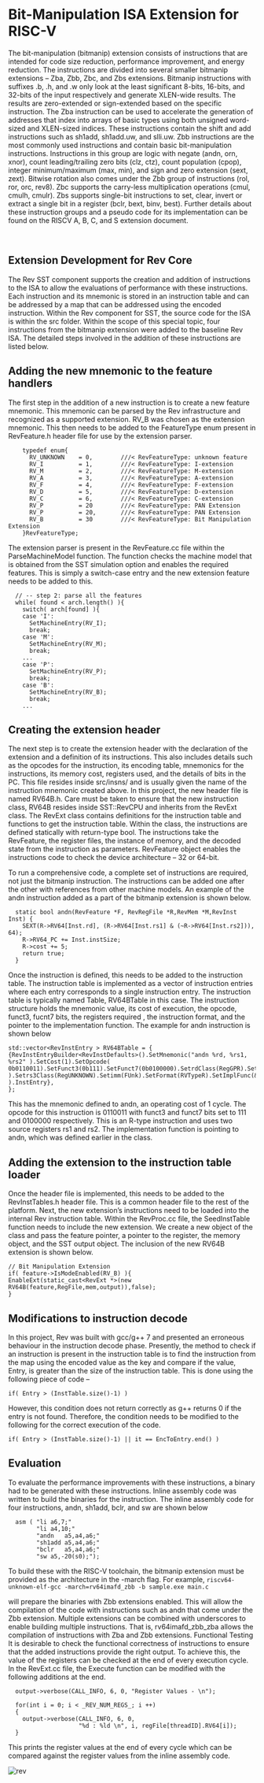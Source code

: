 # Bit-Manipulation ISA Extension for RISC-V

The bit-manipulation (bitmanip) extension consists of instructions that are intended for code size reduction, performance improvement, and energy reduction. The instructions are divided into several smaller bitmanip extensions – Zba, Zbb, Zbc, and Zbs extensions. Bitmanip instructions with suffixes .b, .h, and .w only look at the least significant 8-bits, 16-bits, and 32-bits of the input respectively and generate XLEN-wide results. The results are zero-extended or sign-extended based on the specific instruction.
The Zba instruction can be used to accelerate the generation of addresses that index into arrays of basic types using both unsigned word-sized and XLEN-sized indices. These instructions contain the shift and add instructions such as sh1add, sh1add.uw, and slli.uw. Zbb instructions are the most commonly used instructions and contain basic bit-manipulation instructions. Instructions in this group are logic with negate (andn, orn, xnor), count leading/trailing zero bits (clz, ctz), count population (cpop), integer minimum/maximum (max, min), and sign and zero extension (sext, zext). Bitwise rotation also comes under the Zbb group of instructions (rol, ror, orc, rev8). Zbc supports the carry-less multiplication operations (cmul, cmulh, cmulr). Zbs supports single-bit instructions to set, clear, invert or extract a single bit in a register (bclr, bext, binv, best). 
Further details about these instruction groups and a pseudo code for its implementation can be found on the RISCV A, B, C, and S extension document. 

 
## Extension Development for Rev Core

The Rev SST component supports the creation and addition of instructions to the ISA to allow the evaluations of performance with these instructions. Each instruction and its mnemonic is stored in an instruction table and can be addressed by a map that can be addressed using the encoded instruction. Within the Rev component for SST, the source code for the ISA is within the src folder. Within the scope of this special topic, four instructions from the bitmanip extension were added to the baseline Rev ISA. The detailed steps involved in the addition of these instructions are listed below. 

## Adding the new mnemonic to the feature handlers

The first step in the addition of a new instruction is to create a new feature mnemonic. This mnemonic can be parsed by the Rev infrastructure and recognized as a supported extension. RV_B was chosen as the extension mnemonic. This then needs to be added to the FeatureType enum present in RevFeature.h header file for use by the extension parser. 

```
    typedef enum{
      RV_UNKNOWN    = 0,        ///< RevFeatureType: unknown feature
      RV_I          = 1,        ///< RevFeatureType: I-extension
      RV_M          = 2,        ///< RevFeatureType: M-extension
      RV_A          = 3,        ///< RevFeatureType: A-extension
      RV_F          = 4,        ///< RevFeatureType: F-extension
      RV_D          = 5,        ///< RevFeatureType: D-extension
      RV_C          = 6,        ///< RevFeatureType: C-extension
      RV_P          = 20        ///< RevFeatureType: PAN Extension
      RV_P          = 20,       ///< RevFeatureType: PAN Extension
      RV_B          = 30        ///< RevFeatureType: Bit Manipulation Extension
    }RevFeatureType;
```

The extension parser is present in the RevFeature.cc file within the ParseMachineModel function. The function checks the machine model that is obtained from the SST simulation option and enables the required features. This is simply a switch-case entry and the new extension feature needs to be added to this. 
```
  // -- step 2: parse all the features
  while( found < arch.length() ){
    switch( arch[found] ){
    case 'I':
      SetMachineEntry(RV_I);
      break;
    case 'M':
      SetMachineEntry(RV_M);
      break;
    ...
    case 'P':
      SetMachineEntry(RV_P);
      break;
    case 'B':
      SetMachineEntry(RV_B);
      break;
    ...
```

## Creating the extension header

The next step is to create the extension header with the declaration of the extension and a definition of its instructions. This also includes details such as the opcodes for the instruction, its encoding table, mnemonics for the instructions, its memory cost, registers used, and the details of bits in the PC. This file resides inside src/insns/ and is usually given the name of the instruction mnemonic created above. In this project, the new header file is named RV64B.h. Care must be taken to ensure that the new instruction class, RV64B resides inside SST::RevCPU and inherits from the RevExt class. The RevExt class contains definitions for the instruction table and functions to get the instruction table. Within the class, the instructions are defined statically with return-type bool. The instructions take the RevFeature, the register files, the instance of memory, and the decoded state from the instruction as parameters. RevFeature object enables the instructions code to check the device architecture – 32 or 64-bit. 

To run a comprehensive code, a complete set of instructions are required, not just the bitmanip instruction. The instructions can be added one after the other with references from other machine models. An example of the andn instruction added as a part of the bitmanip extension is shown below. 
```
  static bool andn(RevFeature *F, RevRegFile *R,RevMem *M,RevInst Inst) {
    SEXT(R->RV64[Inst.rd], (R->RV64[Inst.rs1] & (~R->RV64[Inst.rs2])), 64);
    R->RV64_PC += Inst.instSize;
    R->cost += 5;
    return true;
  }
```

Once the instruction is defined, this needs to be added to the instruction table. The instruction table is implemented as a vector of instruction entries where each entry corresponds to a single instruction entry. The instruction table is typically named <feature mnemonic>Table, RV64BTable in this case. The instruction structure holds the mnemonic value, its cost of execution, the opcode, funct3, fucnt7 bits, the registers required , the instruction format, and the pointer to the implementation function. The example for andn instruction is shown below
```
std::vector<RevInstEntry > RV64BTable = {
{RevInstEntryBuilder<RevInstDefaults>().SetMnemonic("andn %rd, %rs1, %rs2" ).SetCost(1).SetOpcode( 0b0110011).SetFunct3(0b111).SetFunct7(0b0100000).SetrdClass(RegGPR).Setrs1Class(RegGPR).Setrs2Class(RegGPR    ).Setrs3Class(RegUNKNOWN).Setimm(FUnk).SetFormat(RVTypeR).SetImplFunc(&andn ).InstEntry},
};
```

This has the mnemonic defined to andn, an operating cost of 1 cycle. The opcode for this instruction is 0110011 with funct3 and funct7 bits set to 111 and 0100000 respectively. This is an R-type instruction and uses two source registers rs1 and rs2. The implementation function is pointing to andn, which was defined earlier in the class. 

## Adding the extension to the instruction table loader

Once the header file is implemented, this needs to be added to the RevInstTables.h header file. This is a common header file to the rest of the platform. Next, the new extension’s instructions need to be loaded into the internal Rev instruction table. Within the RevProc.cc file, the SeedInstTable function needs to include the new extension. We create a new object of the class and pass the feature pointer, a pointer to the register, the memory object, and the SST output object. The inclusion of the new RV64B extension is shown below. 
```
// Bit Manipulation Extension
if( feature->IsModeEnabled(RV_B) ){
EnableExt(static_cast<RevExt *>(new RV64B(feature,RegFile,mem,output)),false);
}
```

## Modifications to instruction decode

In this project, Rev was built with gcc/g++ 7 and presented an erroneous behaviour in the instruction decode phase. Presently, the method to check if an instruction is present in the instruction table is to find the instruction from the map using the encoded value as the key and compare if the value, Entry, is greater than the size of the instruction table. This is done using the following piece of code – 

`if( Entry > (InstTable.size()-1) )`

However, this condition does not return correctly as g++ returns 0 if the entry is not found. Therefore, the condition needs to be modified to the following for the correct execution of the code.

`if( Entry > (InstTable.size()-1) || it == EncToEntry.end() )`

## Evaluation
To evaluate the performance improvements with these instructions, a binary had to be generated with these instructions. Inline assembly code was written to build the binaries for the instruction. The inline assembly code for four instructions, andn, sh1add, bclr, and sw are shown below
```
  asm ( "li	a6,7;"
        "li	a4,10;"
        "andn	a5,a4,a6;"
        "sh1add	a5,a4,a6;"
        "bclr	a5,a4,a6;"
        "sw	a5,-20(s0);"); 
```

To build these with the RISC-V toolchain, the bitmanip extension must be provided as the architecture in the -march flag. For example, 
`riscv64-unknown-elf-gcc -march=rv64imafd_zbb -b sample.exe main.c`

will prepare the binaries with Zbb extensions enabled. This will allow the compilation of the code with instructions such as andn that come under the Zbb extension. Multiple extensions can be combined with underscores to enable building multiple instructions. That is, rv64imafd_zbb_zba allows the compilation of instructions with Zba and Zbb extensions. 
Functional Testing
It is desirable to check the functional correctness of instructions to ensure that the added instructions provide the right output. To achieve this, the value of the registers can be checked at the end of every execution cycle. In the RevExt.cc file, the Execute function can be modified with the following additions at the end.  
```
  output->verbose(CALL_INFO, 6, 0, "Register Values - \n");

  for(int i = 0; i < _REV_NUM_REGS_; i ++)
  {
    output->verbose(CALL_INFO, 6, 0,
                    "%d : %ld \n", i, regFile[threadID].RV64[i]);
  }
```

This prints the register values at the end of every cycle which can be compared against the register values from the inline assembly code. 
 
![rev](documentation/imgs/rev_regs1.png)
